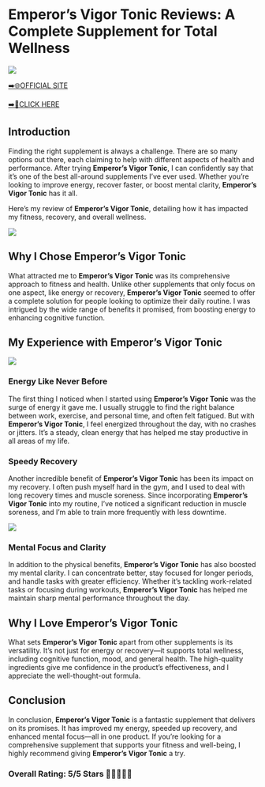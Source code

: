 # **Emperor’s Vigor Tonic Reviews**: A Complete Supplement for Total Wellness

[![](https://static.vecteezy.com/system/resources/thumbnails/019/896/014/small/buy-now-gradient-button-with-cart-symbol-buy-now-illustration-png.png)](https://edetoop.top/lander/sugarpreland-1/emperor’svigortonic.html) 

[➡️🌐OFFICIAL SITE](https://edetoop.top/lander/sugarpreland-1/emperor’svigortonic.html) 

[➡️🔗CLICK HERE](https://edetoop.top/lander/sugarpreland-1/emperor’svigortonic.html) 


## Introduction

Finding the right supplement is always a challenge. There are so many options out there, each claiming to help with different aspects of health and performance. After trying **Emperor’s Vigor Tonic**, I can confidently say that it’s one of the best all-around supplements I’ve ever used. Whether you’re looking to improve energy, recover faster, or boost mental clarity, **Emperor’s Vigor Tonic** has it all.

Here’s my review of **Emperor’s Vigor Tonic**, detailing how it has impacted my fitness, recovery, and overall wellness.

[![](https://wallpapers.com/images/hd/red-order-now-button-udg4jcj4arvn8b0n-2.png)](https://edetoop.top/lander/sugarpreland-1/emperor’svigortonic.html)  

## Why I Chose **Emperor’s Vigor Tonic**

What attracted me to **Emperor’s Vigor Tonic** was its comprehensive approach to fitness and health. Unlike other supplements that only focus on one aspect, like energy or recovery, **Emperor’s Vigor Tonic** seemed to offer a complete solution for people looking to optimize their daily routine. I was intrigued by the wide range of benefits it promised, from boosting energy to enhancing cognitive function.

## My Experience with **Emperor’s Vigor Tonic**

[![](https://static.vecteezy.com/system/resources/thumbnails/019/896/014/small/buy-now-gradient-button-with-cart-symbol-buy-now-illustration-png.png)](https://edetoop.top/lander/sugarpreland-1/emperor’svigortonic.html)

### Energy Like Never Before

The first thing I noticed when I started using **Emperor’s Vigor Tonic** was the surge of energy it gave me. I usually struggle to find the right balance between work, exercise, and personal time, and often felt fatigued. But with **Emperor’s Vigor Tonic**, I feel energized throughout the day, with no crashes or jitters. It’s a steady, clean energy that has helped me stay productive in all areas of my life.

### Speedy Recovery

Another incredible benefit of **Emperor’s Vigor Tonic** has been its impact on my recovery. I often push myself hard in the gym, and I used to deal with long recovery times and muscle soreness. Since incorporating **Emperor’s Vigor Tonic** into my routine, I’ve noticed a significant reduction in muscle soreness, and I’m able to train more frequently with less downtime.

[![](https://wallpapers.com/images/hd/red-order-now-button-udg4jcj4arvn8b0n-2.png)](https://edetoop.top/lander/sugarpreland-1/emperor’svigortonic.html)  

### Mental Focus and Clarity

In addition to the physical benefits, **Emperor’s Vigor Tonic** has also boosted my mental clarity. I can concentrate better, stay focused for longer periods, and handle tasks with greater efficiency. Whether it’s tackling work-related tasks or focusing during workouts, **Emperor’s Vigor Tonic** has helped me maintain sharp mental performance throughout the day.

## Why I Love **Emperor’s Vigor Tonic**

What sets **Emperor’s Vigor Tonic** apart from other supplements is its versatility. It’s not just for energy or recovery—it supports total wellness, including cognitive function, mood, and general health. The high-quality ingredients give me confidence in the product’s effectiveness, and I appreciate the well-thought-out formula.

## Conclusion

In conclusion, **Emperor’s Vigor Tonic** is a fantastic supplement that delivers on its promises. It has improved my energy, speeded up recovery, and enhanced mental focus—all in one product. If you’re looking for a comprehensive supplement that supports your fitness and well-being, I highly recommend giving **Emperor’s Vigor Tonic** a try.

### Overall Rating: 5/5 Stars 🌟🌟🌟🌟🌟
